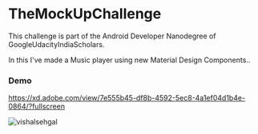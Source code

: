 # TheMockUpChallenge
This challenge is part of the Android Developer Nanodegree of GoogleUdacityIndiaScholars.

In this I've made a Music player using new Material Design Components..

### Demo
https://xd.adobe.com/view/7e555b45-df8b-4592-5ec8-4a1ef04d1b4e-0864/?fullscreen

![vishalsehgal](https://user-images.githubusercontent.com/20669217/43050539-f71bb290-8e27-11e8-98a3-3927f26b8c09.png)

